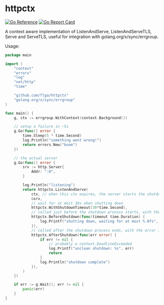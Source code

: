 # httpctx
[![Go Reference](https://pkg.go.dev/badge/github.com/flga/httpctx.svg)](https://pkg.go.dev/github.com/flga/httpctx)
[![Go Report Card](https://goreportcard.com/badge/github.com/flga/httpctx)](https://goreportcard.com/report/github.com/flga/httpctx)

A context aware implementation of ListenAndServe, ListenAndServeTLS, Serve and ServeTLS, useful for integration with golang.org/x/sync/errgroup.

Usage:
```go
package main

import (
	"context"
	"errors"
	"log"
	"net/http"
	"time"

	"github.com/flga/httpctx"
	"golang.org/x/sync/errgroup"
)

func main() {
	g, ctx := errgroup.WithContext(context.Background())

	// setup a failure in ~5s
	g.Go(func() error {
		time.Sleep(5 * time.Second)
		log.Println("something went wrong!")
		return errors.New("boom")
	})

	// the actual server
	g.Go(func() error {
		srv := http.Server{
			Addr: ":0",
		}

		log.Println("listening")
		return httpctx.ListenAndServe(
			ctx, // when this ctx expires, the server starts the shutdown process
			&srv,
			// wait for at most 30s when shutting down
			httpctx.WithShutdownTimeout(30*time.Second),
			// called just before the shutdown process starts, with the configured timeout
			httpctx.BeforeShutdown(func(timeout time.Duration) {
				log.Printf("shutting down, waiting for at most %.0fs", timeout.Seconds())
			}),
			// called after the shutdown process ends, with the error it returned (if any)
			httpctx.AfterShutdown(func(err error) {
				if err != nil {
					// probably a context.DeadlineExceeded
					log.Printf("unclean shutdown: %s", err)
					return
				}
				log.Println("shutdown complete")
			}),
		)
	})

	if err := g.Wait(); err != nil {
		panic(err)
	}
}

```